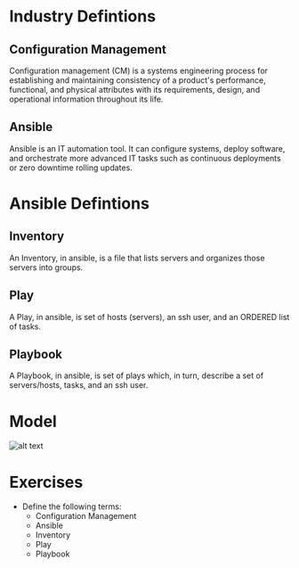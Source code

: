 Industry Defintions
===

Configuration Management
---

Configuration management (CM) is a systems engineering process for establishing and maintaining consistency of a product's performance, functional, and physical attributes with its requirements, design, and operational information throughout its life.

Ansible
---

Ansible is an IT automation tool. It can configure systems, deploy software, and orchestrate more advanced IT tasks such as continuous deployments or zero downtime rolling updates.


Ansible Defintions
===

Inventory
---
An Inventory, in ansible, is a file that lists servers and organizes those servers into groups. 

Play
---
A Play, in ansible, is set of hosts (servers), an ssh user, and an ORDERED list of tasks. 

Playbook
---
A Playbook, in ansible, is set of plays which, in turn, describe a set of servers/hosts, tasks, and an ssh user.

Model
===

![alt text](https://raw.githubusercontent.com/vccabral/ansible-101/master/1.Model/model%20state%201.png "Model of Ansible")

Exercises
===
* Define the following terms:
  * Configuration Management
  * Ansible
  * Inventory
  * Play
  * Playbook
